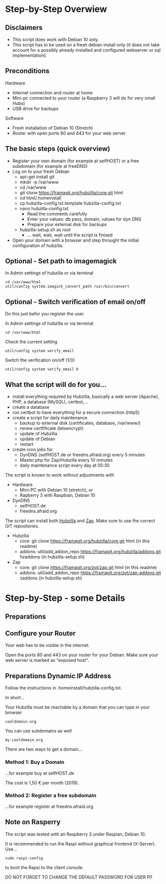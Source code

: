 # Step-by-Step Overwiew

## Disclaimers

- This script does work with Debian 10 only.
- This script has to be used on a fresh debian install only (it does not take account for a possibly already installed and configured webserver or sql implementation).

## Preconditions

Hardware

+ Internet connection and router at home
+ Mini-pc connected to your router (a Raspberry 3 will do for very small Hubs)
+ USB drive for backups

Software

+ Fresh installation of Debian 10 (Stretch)
+ Router with open ports 80 and 443 for your web server

## The basic steps (quick overview)

+ Register your own domain (for example at selfHOST) or a free subdomain (for example at freeDNS)
+ Log on to your fresh Debian
  - apt-get install git
  - mkdir -p /var/www
  - cd /var/www
  - git clone https://framagit.org/hubzilla/core.git html
  - cd html/.homeinstall
  - cp hubzilla-config.txt.template hubzilla-config.txt
  - nano hubzilla-config.txt
    - Read the comments carefully
    - Enter your values: db pass, domain, values for dyn DNS
    - Prepare your external disk for backups
  - hubzilla-setup.sh as root
    - ... wait, wait, wait until the script is finised
+ Open your domain with a browser and step throught the initial configuration of hubzilla.

## Optional - Set path to imagemagick

In Admin settings of hubzilla or via terminal

    cd /var/www/html
    util/config system.imagick_convert_path /usr/bin/convert

## Optional - Switch verification of email on/off

Do this just befor you register the user.

In Admin settings of hubzilla or via terminal

    cd /var/www/html

Check the current setting 

    util/config system verify_email

Switch the verification on/off (1/0)

    util/config system verify_email 0

## What the script will do for you...

+ install everything required by Hubzilla, basically a web server (Apache), PHP, a database (MySQL), certbot,...
+ create a database
+ run certbot to have everything for a secure connection (httpS)
+ create a script for daily maintenance
  - backup to external disk (certificates, database, /var/www/)
  - renew certfificate (letsencrypt)
  - update of Hubzilla
  - update of Debian
  - restart
+ create cron jobs for
  - DynDNS (selfHOST.de or freedns.afraid.org) every 5 minutes
  - Master.php for Zap/Hubzilla every 10 minutes
  - daily maintenance script every day at 05:30

The script is known to work without adjustments with

+ Hardware
  - Mini-PC with Debian 10 (stretch), or
  - Rapberry 3 with Raspbian, Debian 10
+ DynDNS
  - selfHOST.de
  - freedns.afraid.org

The script can install both [Hubzilla](https://zotlabs.org/page/hubzilla/hubzilla-project) and [Zap](https://zotlabs.com/zap/). Make sure to use the correct GIT repositories.  

+ Hubzilla
  - core: git clone https://framagit.org/hubzilla/core.git html (in this readme)
  - addons: util/add_addon_repo https://framagit.org/hubzilla/addons.git hzaddons (in hubzilla-setup.sh)
+ Zap
  - core: git clone https://framagit.org/zot/zap.git html (in this readme)
  - addons: util/add_addon_repo https://framagit.org/zot/zap-addons.git zaddons (in hubzilla-setup.sh)



# Step-by-Step - some Details

## Preparations

## Configure your Router

Your web has to be visible in the internet.  

Open the ports 80 and 443 on your router for your Debian. Make sure your web server is marked as "exposed host".

## Preparations Dynamic IP Address

Follow the instructions in .homeinstall/hubzilla-config.txt.  

In short...  

Your Hubzilla must be reachable by a domain that you can type in your browser

    cooldomain.org

You can use subdomains as well

    my.cooldomain.org

There are two ways to get a domain...

### Method 1: Buy a Domain 

...for example buy at selfHOST.de  

The cost is 1,50 € per month (2019).

### Method 2: Register a free subdomain

...for example register at freedns.afraid.org

## Note on Rasperry 

The script was tested with an Raspberry 3 under Raspian, Debian 10.

It is recommended to run the Raspi without graphical frontend (X-Server). Use...

    sudo raspi-config

to boot the Rapsi to the client console.

DO NOT FORGET TO CHANGE THE DEFAULT PASSWORD FOR USER PI!



